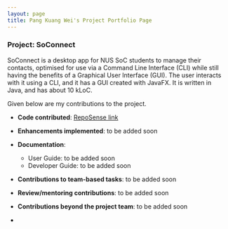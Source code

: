 ```yaml
---
layout: page
title: Pang Kuang Wei's Project Portfolio Page
---
```


### Project: SoConnect

SoConnect is a desktop app for NUS SoC students to manage their contacts, optimised for use via a Command Line Interface (CLI) while still having the benefits of a Graphical User Interface (GUI). The user interacts with it using a CLI, and it has a GUI created with JavaFX. It is written in Java, and has about 10 kLoC.

Given below are my contributions to the project.

* **Code contributed**: [RepoSense link](https://nus-cs2103-ay2223s1.github.io/tp-dashboard/?search=pangkuangwei&breakdown=true)

* **Enhancements implemented**:
  to be added soon
* **Documentation**:
  * User Guide:
    to be added soon
  * Developer Guide:
    to be added soon

* **Contributions to team-based tasks**:
  to be added soon
* **Review/mentoring contributions**:
  to be added soon
* **Contributions beyond the project team**:
  to be added soon
* 